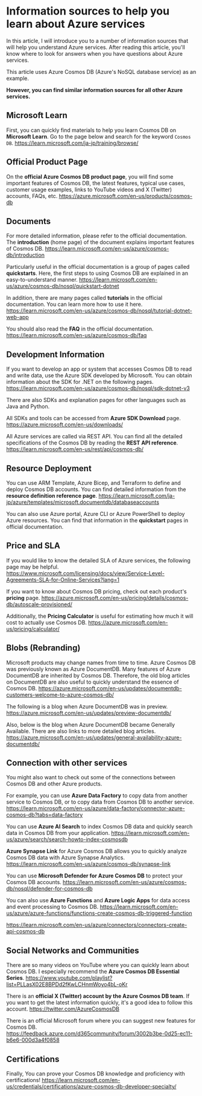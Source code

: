 # Information sources to help you learn about Azure services

In this article, I will introduce you to a number of information sources that will help you understand Azure services. After reading this article, you'll know where to look for answers when you have questions about Azure services.

This article uses Azure Cosmos DB (Azure's NoSQL database service) as an example. 

**However, you can find similar information sources for all other Azure services.**

## Microsoft Learn

First, you can quickly find materials to help you learn Cosmos DB on **Microsoft Learn**. Go to the page below and search for the keyword `Cosmos DB`.
https://learn.microsoft.com/ja-jp/training/browse/

## Official Product Page

On the **official Azure Cosmos DB product page**, you will find some important features of Cosmos DB, the latest features, typical use cases, customer usage examples, links to YouTube videos and X (Twitter) accounts, FAQs, etc.
https://azure.microsoft.com/en-us/products/cosmos-db

## Documents

For more detailed information, please refer to the official documentation. The **introduction** (home page) of the document explains important features of Cosmos DB.
https://learn.microsoft.com/en-us/azure/cosmos-db/introduction

Particularly useful in the official documentation is a group of pages called **quickstarts**. Here, the first steps to using Cosmos DB are explained in an easy-to-understand manner.
https://learn.microsoft.com/en-us/azure/cosmos-db/nosql/quickstart-dotnet

In addition, there are many pages called **tutorials** in the official documentation. You can learn more how to use it here.
https://learn.microsoft.com/en-us/azure/cosmos-db/nosql/tutorial-dotnet-web-app

You should also read the **FAQ** in the official documentation.
https://learn.microsoft.com/en-us/azure/cosmos-db/faq

## Development Information

If you want to develop an app or system that accesses Cosmos DB to read and write data, use the Azure SDK developed by Microsoft. 
You can obtain information about the SDK for .NET on the following pages. 
https://learn.microsoft.com/en-us/azure/cosmos-db/nosql/sdk-dotnet-v3

There are also SDKs and explanation pages for other languages such as Java and Python.

All SDKs and tools can be accessed from **Azure SDK Download** page.
https://azure.microsoft.com/en-us/downloads/

All Azure services are called via REST API. 
You can find all the detailed specifications of the Cosmos DB by reading the **REST API reference**.
https://learn.microsoft.com/en-us/rest/api/cosmos-db/

## Resource Deployment

You can use ARM Template, Azure Bicep, and Terraform to define and deploy Cosmos DB accounts.
You can find detailed information from the **resource definition reference page**.
https://learn.microsoft.com/ja-jp/azure/templates/microsoft.documentdb/databaseaccounts

You can also use Azure portal, Azure CLI or Azure PowerShell to deploy Azure resources.
You can find that information in the **quickstart** pages in official documentation.

## Price and SLA

If you would like to know the detailed SLA of Azure services, the following page may be helpful.
https://www.microsoft.com/licensing/docs/view/Service-Level-Agreements-SLA-for-Online-Services?lang=1

If you want to know about Cosmos DB pricing, check out each product's **pricing** page.
https://azure.microsoft.com/en-us/pricing/details/cosmos-db/autoscale-provisioned/

Additionally, the **Pricing Calculator** is useful for estimating how much it will cost to actually use Cosmos DB.
https://azure.microsoft.com/en-us/pricing/calculator/

## Blobs (Rebranding)

Microsoft products may change names from time to time. Azure Cosmos DB was previously known as Azure DocumentDB. Many features of Azure DocumentDB are inherited by Cosmos DB. Therefore, the old blog articles on DocumentDB are also useful to quickly understand the essence of Cosmos DB.
https://azure.microsoft.com/en-us/updates/documentdb-customers-welcome-to-azure-cosmos-db/

The following is a blog when Azure DocumentDB was in preview.
https://azure.microsoft.com/en-us/updates/preview-documentdb/

Also, below is the blog when Azure DocumentDB became Generally Available. There are also links to more detailed blog articles.
https://azure.microsoft.com/en-us/updates/general-availability-azure-documentdb/

## Connection with other services

You might also want to check out some of the connections between Cosmos DB and other Azure products. 

For example, you can use **Azure Data Factory** to copy data from another service to Cosmos DB, or to copy data from Cosmos DB to another service.
https://learn.microsoft.com/en-us/azure/data-factory/connector-azure-cosmos-db?tabs=data-factory

You can use **Azure AI Search** to index Cosmos DB data and quickly search data in Cosmos DB from your application.
https://learn.microsoft.com/en-us/azure/search/search-howto-index-cosmosdb

**Azure Synapse Link** for Azure Cosmos DB allows you to quickly analyze Cosmos DB data with Azure Synapse Analytics.
https://learn.microsoft.com/en-us/azure/cosmos-db/synapse-link

You can use **Microsoft Defender for Azure Cosmos DB** to protect your Cosmos DB accounts.
https://learn.microsoft.com/en-us/azure/cosmos-db/nosql/defender-for-cosmos-db

You can also use **Azure Functions** and **Azure Logic Apps** for data access and event processing to Cosmos DB.
https://learn.microsoft.com/en-us/azure/azure-functions/functions-create-cosmos-db-triggered-function

https://learn.microsoft.com/en-us/azure/connectors/connectors-create-api-cosmos-db

## Social Networks and Communities

There are so many videos on YouTube where you can quickly learn about Cosmos DB. 
I especially recommend the **Azure Cosmos DB Essential Series**.
https://www.youtube.com/playlist?list=PLLasX02E8BPDd2fKwLCHnmWoyo4bL-oKr

There is an **official X (Twitter) account by the Azure Cosmos DB team**. If you want to get the latest information quickly, it's a good idea to follow this account.
https://twitter.com/AzureCosmosDB

There is an official Microsoft forum where you can suggest new features for Cosmos DB.
https://feedback.azure.com/d365community/forum/3002b3be-0d25-ec11-b6e6-000d3a4f0858

## Certifications

Finally, You can prove your Cosmos DB knowledge and proficiency with certifications!
https://learn.microsoft.com/en-us/credentials/certifications/azure-cosmos-db-developer-specialty/

